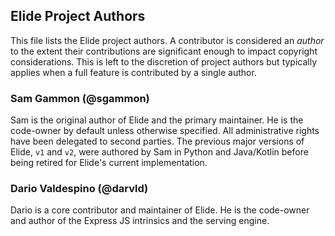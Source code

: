 ## Elide Project Authors

This file lists the Elide project authors. A contributor is considered an _author_ to the extent their contributions are
significant enough to impact copyright considerations. This is left to the discretion of project authors but typically
applies when a full feature is contributed by a single author.

### Sam Gammon (@sgammon)

Sam is the original author of Elide and the primary maintainer. He is the code-owner by default unless otherwise
specified. All administrative rights have been delegated to second parties. The previous major versions of Elide, `v1`
and `v2`, were authored by Sam in Python and Java/Kotlin before being retired for Elide's current implementation.

### Dario Valdespino (@darvld)

Dario is a core contributor and maintainer of Elide. He is the code-owner and author of the Express JS intrinsics and
the serving engine.
